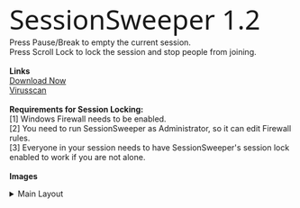 <font face="Segoe UI" size="20">SessionSweeper 1.2</font>
<br>
Press Pause/Break to empty the current session.<br>
Press Scroll Lock to lock the session and stop people from joining.<br>
<br>
**Links**<br>
[Download Now](https://www.dropbox.com/s/hysn2p2qli54uvy/SessionSweeper.exe?dl=1)<br>
[Virusscan](https://virustotal.com/nl/file/3eb8636c8ceb6acdd9ef1961364f242e162977f82dc0be69fa83dee1c27d3b23/analysis/1494063362/)<br>
<br>
**Requirements for Session Locking:**<br>
[1] Windows Firewall needs to be enabled.<br>
[2] You need to run SessionSweeper as Administrator, so it can edit Firewall rules.<br>
[3] Everyone in your session needs to have SessionSweeper's session lock enabled to work if you are not alone.<br>
<br>
**Images**
<br>
<details> 
  <summary>Main Layout</summary>
  <img src="http://image.prntscr.com/image/ae220ef359644fddafc2140e0a18ea6e.png"/>
</details>

